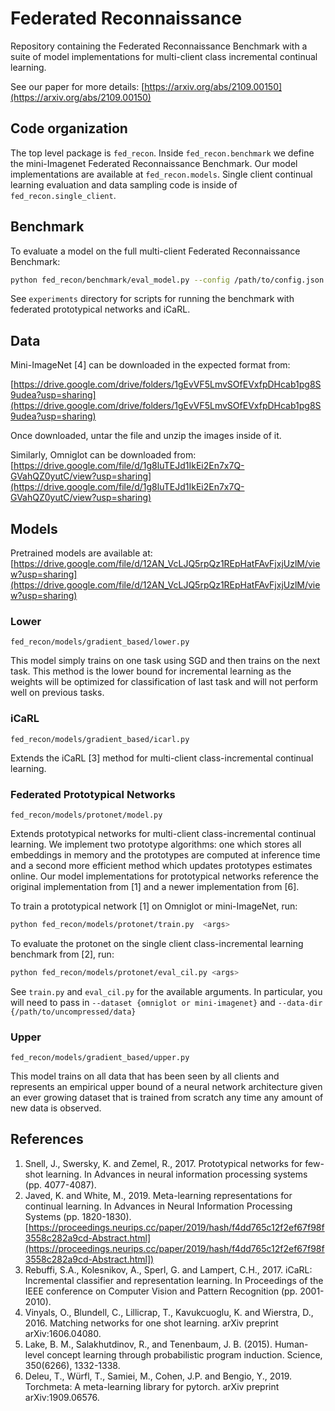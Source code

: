 # Federated Reconnaissance
Repository containing the Federated Reconnaissance Benchmark with a suite of model implementations for multi-client class incremental continual learning.

See our paper for more details: [https://arxiv.org/abs/2109.00150](https://arxiv.org/abs/2109.00150)

## Code organization
The top level package is `fed_recon`.
Inside `fed_recon.benchmark` we define the mini-Imagenet Federated Reconnaissance Benchmark.
Our model implementations are available at `fed_recon.models`.
Single client continual learning evaluation and data sampling code is inside of `fed_recon.single_client`. 

## Benchmark
To evaluate a model on the full multi-client Federated Reconnaissance Benchmark:

```bash
python fed_recon/benchmark/eval_model.py --config /path/to/config.json --use-cuda --output_path /directory/path/to/write/results/
```

See `experiments` directory for scripts for running the benchmark with federated prototypical networks and iCaRL.

## Data
Mini-ImageNet [4] can be downloaded in the expected format from: 

[https://drive.google.com/drive/folders/1gEvVF5LmvSOfEVxfpDHcab1pg8S9udea?usp=sharing](https://drive.google.com/drive/folders/1gEvVF5LmvSOfEVxfpDHcab1pg8S9udea?usp=sharing)

Once downloaded, untar the file and unzip the images inside of it.

Similarly, Omniglot can be downloaded from:
[https://drive.google.com/file/d/1g8luTEJd1IkEi2En7x7Q-GVahQZ0yutC/view?usp=sharing](https://drive.google.com/file/d/1g8luTEJd1IkEi2En7x7Q-GVahQZ0yutC/view?usp=sharing)

## Models

Pretrained models are available at: [https://drive.google.com/file/d/12AN_VcLJQ5rpQz1REpHatFAvFjxjUzlM/view?usp=sharing](https://drive.google.com/file/d/12AN_VcLJQ5rpQz1REpHatFAvFjxjUzlM/view?usp=sharing)

### Lower
`fed_recon/models/gradient_based/lower.py`

This model simply trains on one task using SGD and then trains on the next task.
This method is the lower bound for incremental learning as 
the weights will be optimized for classification of last task and will not perform
well on previous tasks.

### iCaRL
`fed_recon/models/gradient_based/icarl.py`

Extends the iCaRL [3] method for multi-client class-incremental continual learning.

### Federated Prototypical Networks

`fed_recon/models/protonet/model.py`

Extends prototypical networks for multi-client class-incremental continual learning. We implement two prototype algorithms: one which stores all embeddings in memory and the prototypes are computed at inference time and a second more efficient method which updates prototypes estimates online.
Our model implementations for prototypical networks reference the original implementation from [1] and a newer implementation from [6]. 


To train a prototypical network [1] on Omniglot or mini-ImageNet, run:

```bash
python fed_recon/models/protonet/train.py  <args>
```
To evaluate the protonet on the single client class-incremental learning benchmark from [2], run:

```bash
python fed_recon/models/protonet/eval_cil.py <args>
```

See `train.py` and `eval_cil.py` for the available arguments. In particular, you will need to pass in `--dataset {omniglot or mini-imagenet}` and `--data-dir {/path/to/uncompressed/data}`


### Upper
`fed_recon/models/gradient_based/upper.py`

This model trains on all data that has been seen by all clients and represents an empirical upper bound of a neural network architecture given an ever growing dataset that is trained from scratch any time any amount of new data is observed.

## References
1. Snell, J., Swersky, K. and Zemel, R., 2017. Prototypical networks for few-shot learning. In Advances in neural information processing systems (pp. 4077-4087).
2. Javed, K. and White, M., 2019. Meta-learning representations for continual learning.
        In Advances in Neural Information Processing Systems (pp. 1820-1830).
        [https://proceedings.neurips.cc/paper/2019/hash/f4dd765c12f2ef67f98f3558c282a9cd-Abstract.html](https://proceedings.neurips.cc/paper/2019/hash/f4dd765c12f2ef67f98f3558c282a9cd-Abstract.html])
3. Rebuffi, S.A., Kolesnikov, A., Sperl, G. and Lampert, C.H., 2017. iCaRL: Incremental classifier and representation learning. In Proceedings of the IEEE conference on Computer Vision and Pattern Recognition (pp. 2001-2010).
4. Vinyals, O., Blundell, C., Lillicrap, T., Kavukcuoglu, K. and Wierstra, D., 2016. Matching networks for one shot learning. arXiv preprint arXiv:1606.04080.
5. Lake, B. M., Salakhutdinov, R., and Tenenbaum, J. B. (2015). Human-level concept learning through probabilistic program induction. Science, 350(6266), 1332-1338.
6. Deleu, T., Würfl, T., Samiei, M., Cohen, J.P. and Bengio, Y., 2019. Torchmeta: A meta-learning library for pytorch. arXiv preprint arXiv:1909.06576.